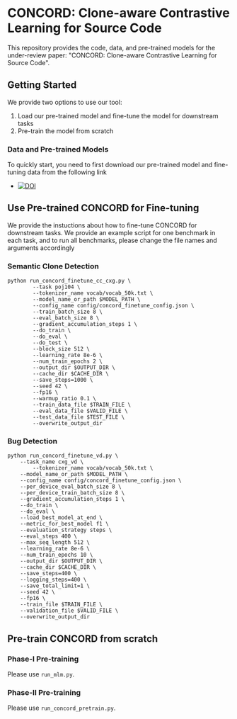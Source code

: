 # CONCORD: Clone-aware Contrastive Learning for Source Code

This repository provides the code, data, and pre-trained models for the under-review paper: "CONCORD: Clone-aware Contrastive Learning for Source Code".

## Getting Started

We provide two options to use our tool:
1. Load our pre-trained model and fine-tune the model for downstream tasks
2. Pre-train the model from scratch

### Data and Pre-trained Models
To quickly start, you need to first download our pre-trained model and fine-tuning data from the following link
  - [![DOI](https://zenodo.org/badge/DOI/10.5281/zenodo.7309076.svg)](https://doi.org/10.5281/zenodo.7309076)

## Use Pre-trained CONCORD for Fine-tuning
We provide the instuctions about how to fine-tune CONCORD for downstream tasks. We provide an example script for one benchmark in each task, and to run all benchmarks, please change the file names and arguments accordingly
### Semantic Clone Detection
```
python run_concord_finetune_cc_cxg.py \
        --task poj104 \
        --tokenizer_name vocab/vocab_50k.txt \
        --model_name_or_path $MODEL_PATH \
        --config_name config/concord_finetune_config.json \
        --train_batch_size 8 \
        --eval_batch_size 8 \
        --gradient_accumulation_steps 1 \
        --do_train \
        --do_eval \
        --do_test \
        --block_size 512 \
        --learning_rate 8e-6 \
        --num_train_epochs 2 \
        --output_dir $OUTPUT_DIR \
        --cache_dir $CACHE_DIR \
        --save_steps=1000 \
        --seed 42 \
        --fp16 \
        --warmup_ratio 0.1 \
        --train_data_file $TRAIN_FILE \
        --eval_data_file $VALID_FILE \
        --test_data_file $TEST_FILE \
        --overwrite_output_dir
```

### Bug Detection
```
python run_concord_finetune_vd.py \
	--task_name cxg_vd \
    	--tokenizer_name vocab/vocab_50k.txt \
	--model_name_or_path $MODEL_PATH \
	--config_name config/concord_finetune_config.json \
	--per_device_eval_batch_size 8 \
	--per_device_train_batch_size 8 \
	--gradient_accumulation_steps 1 \
	--do_train \
	--do_eval \
	--load_best_model_at_end \
	--metric_for_best_model f1 \
	--evaluation_strategy steps \
	--eval_steps 400 \
	--max_seq_length 512 \
	--learning_rate 8e-6 \
	--num_train_epochs 10 \
	--output_dir $OUTPUT_DIR \
	--cache_dir $CACHE_DIR \
	--save_steps=400 \
	--logging_steps=400 \
	--save_total_limit=1 \
	--seed 42 \
	--fp16 \
	--train_file $TRAIN_FILE \
	--validation_file $VALID_FILE \
	--overwrite_output_dir
```

## Pre-train CONCORD from scratch
### Phase-I Pre-training
Please use `run_mlm.py`.
### Phase-II Pre-training
Please use `run_concord_pretrain.py`.
